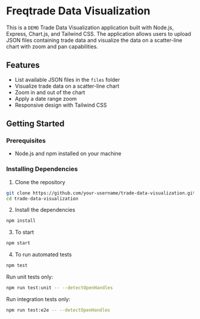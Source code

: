 # Freqtrade Data Visualization 

This is a `DEMO` Trade Data Visualization application built with Node.js, Express, Chart.js, and Tailwind CSS. 
The application allows users to upload JSON files containing trade data and visualize the data on a scatter-line chart with zoom and pan capabilities.

## Features

- List available JSON files in the `files` folder
- Visualize trade data on a scatter-line chart
- Zoom in and out of the chart
- Apply a date range zoom
- Responsive design with Tailwind CSS

## Getting Started

### Prerequisites

- Node.js and npm installed on your machine

### Installing Dependencies

1. Clone the repository

```sh
git clone https://github.com/your-username/trade-data-visualization.git
cd trade-data-visualization
```


2. Install the dependencies

```sh
npm install
```

3. To start

```sh
npm start
```

4. To run automated tests

```sh
npm test
```

Run unit tests only:

```sh  
npm run test:unit -- --detectOpenHandles
```

Run integration tests only:

```sh
npm run test:e2e -- --detectOpenHandles
```